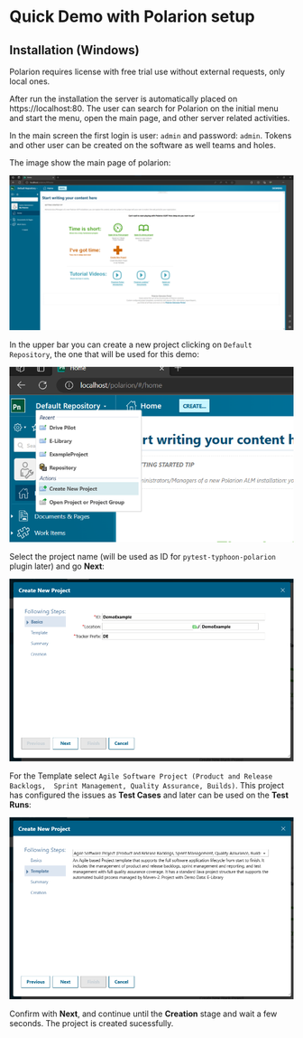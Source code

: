 # Quick Demo with Polarion setup

## Installation (Windows)

Polarion requires license with free trial use without external requests,
only local ones.

After run the installation the server is automatically placed on
https://localhost:80. The user can search for Polarion on the initial menu and 
start the menu, open the main page, and other server related activities.

In the main screen the first login is user: ``admin`` and password: ``admin``. 
Tokens and other user can be created on the software as well teams and holes.

The image show the main page of polarion:

![img.png](docs/images/0_polarion_main_page.png)

In the upper bar you can create a new project clicking on ``Default Repository``, 
the one that will be used for this demo:

![img.png](docs/images/1_create_new_project.png)

Select the project name (will be used as ID for ``pytest-typhoon-polarion`` 
plugin later) and go **Next**:

![img_1.png](docs/images/2_project_id.png)

For the Template select ``Agile Software Project (Product and Release Backlogs, 
Sprint Management, Quality Assurance, Builds)``. This project has configured the
issues as **Test Cases** and later can be used on the **Test Runs**:

![img_2.png](docs/images/3_project_template.png)

Confirm with **Next**, and continue until the **Creation** stage and wait a 
few seconds. The project is created sucessfully.

